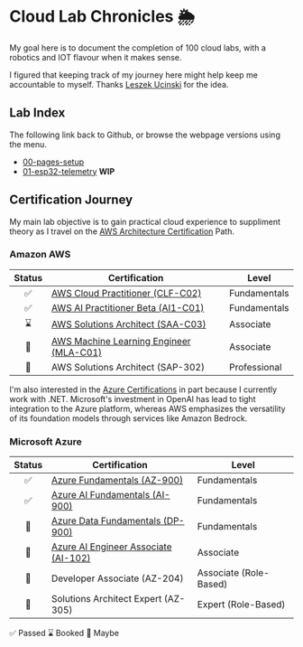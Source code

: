 # Cloud Lab Chronicles 🌦
My goal here is to document the completion of 100 cloud labs, with a robotics and IOT flavour when it makes sense.

I figured that keeping track of my journey here might help keep me accountable to myself. Thanks [Leszek Ucinski](https://github.com/LesUski/100-Days-in-Cloud/tree/main) for the idea.

## Lab Index
The following link back to Github, or browse the webpage versions using the menu.

- [00-pages-setup](https://github.com/matthewww/cloud-lab-chronicles/blob/main/docs/labs/00-pages-setup.md)
- [01-esp32-telemetry](https://github.com/matthewww/cloud-lab-chronicles/blob/main/docs/labs/01-esp32-telemetry.md) **WIP**

## Certification Journey
My main lab objective is to gain practical cloud experience to suppliment theory as I travel on the [AWS Architecture Certification](https://d1.awsstatic.com/training-and-certification/docs/AWS_certification_paths.pdf) Path. 

### Amazon AWS
| Status | Certification | Level |
|:---:|---|---|
| ✅ | [AWS Cloud Practitioner (CLF-C02)](https://aws.amazon.com/certification/certified-cloud-practitioner/) | Fundamentals |
| ✅ | [AWS AI Practitioner Beta (AI1-C01)](https://aws.amazon.com/certification/certified-ai-practitioner/) | Fundamentals |
| ⌛ | [AWS Solutions Architect (SAA-C03)](https://aws.amazon.com/certification/certified-solutions-architect-associate/) | Associate |
| 🤔 | [AWS Machine Learning Engineer (MLA-C01)](https://aws.amazon.com/certification/certified-machine-learning-engineer-associate) | Associate |
| 🤔 | AWS Solutions Architect (SAP-302) | Professional |

I'm also interested in the [Azure Certifications](https://query.prod.cms.rt.microsoft.com/cms/api/am/binary/RE2PjDI) in part because I currently work with .NET. Microsoft's investment in OpenAI has lead to tight integration to the Azure platform, whereas AWS emphasizes the versatility of its foundation models through services like Amazon Bedrock.

### Microsoft Azure
| Status | Certification | Level |
|:---:|---|---|
| ✅ | [Azure Fundamentals (AZ-900)](https://learn.microsoft.com/en-us/credentials/certifications/azure-fundamentals/) | Fundamentals |
| ✅ | [Azure AI Fundamentals (AI-900)](https://learn.microsoft.com/en-us/credentials/certifications/azure-ai-fundamentals/) | Fundamentals |
| 🤔 | [Azure Data Fundamentals (DP-900)](https://learn.microsoft.com/en-us/credentials/certifications/azure-data-fundamentals/) | Fundamentals |
| 🤔 | [Azure AI Engineer Associate (AI-102)](https://learn.microsoft.com/en-us/credentials/certifications/azure-ai-engineer/) | Associate |
| 🤔 | Developer Associate (AZ-204) | Associate (Role-Based) |
| 🤔 | Solutions Architect Expert (AZ-305) | Expert (Role-Based) |

✅ Passed 
⌛ Booked
🤔 Maybe
